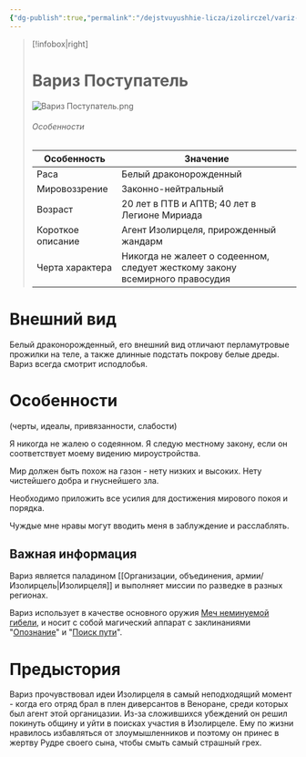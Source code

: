 ```yaml
---
{"dg-publish":true,"permalink":"/dejstvuyushhie-licza/izolirczel/variz-postupatel/","dgPassFrontmatter":true}
---
```



> [!infobox|right]
> # Вариз Поступатель
> ![Вариз Поступатель.png](/img/user/%D0%98%D0%B7%D0%BE%D0%B1%D1%80%D0%B0%D0%B6%D0%B5%D0%BD%D0%B8%D1%8F/%D0%92%D0%B0%D1%80%D0%B8%D0%B7%20%D0%9F%D0%BE%D1%81%D1%82%D1%83%D0%BF%D0%B0%D1%82%D0%B5%D0%BB%D1%8C.png)
> ###### Особенности
> | Особенность | Значение |
> | ---- | ---- |
> | Раса | Белый драконорожденный|
> | Мировоззрение | Законно-нейтральный |
> | Возраст | 20 лет в ПТВ и АПТВ; 40 лет в Легионе Мириада |
> | Короткое описание |Агент Изолирцеля, прирожденный жандарм|
> | Черта характера |Никогда не жалеет о содеенном, следует жесткому закону всемирного правосудия|

# Внешний вид

Белый драконорожденный, его внешний вид отличают перламутровые прожилки на теле, а также длинные подстать покрову белые дреды. Вариз всегда смотрит исподлобья.

# Особенности
(черты, идеалы, привязанности, слабости)

Я никогда не жалею о содеянном. Я следую местному закону, если он соответствует моему видению мироустройства.

Мир должен быть похож на газон - нету низких и высоких. Нету чистейшего добра и гнуснейшего зла.

Необходимо приложить все усилия для достижения мирового покоя и порядка.

Чуждые мне нравы могут вводить меня в заблуждение и расслаблять.

## Важная информация
Вариз является паладином [[Организации, объединения, армии/Изолирцель\|Изолирцеля]] и выполняет миссии по разведке в разных регионах.

Вариз использует в качестве основного оружия [Меч неминуемой гибели](https://dnd.su/items/2293-weapon-of-certain-death/), и носит с собой магический аппарат с заклинаниями "[Опознание](https://dnd.su/spells/210-identify/)" и "[Поиск пути](https://dnd.su/spells/245-find-the-path/)".

# Предыстория

Вариз прочувствовал идеи Изолирцеля в самый неподходящий момент - когда его отряд брал в плен диверсантов в Веноране, среди которых был агент этой органицазии. Из-за сложившихся убеждений он решил покинуть общину и уйти в поисках участия в Изолирцеле. Ему по жизни нравилось избавляться от злоумышленников и поэтому он принес в жертву Рудре своего сына, чтобы смыть самый страшный грех.